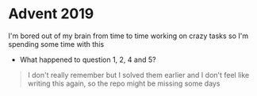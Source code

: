 # Advent 2019

I'm bored out of my brain from time to time working on crazy tasks so I'm
spending some time with this

* What happened to question 1, 2, 4 and 5?
> I don't really remember but I solved them earlier and I don't feel like
> writing this again, so the repo might be missing some days

